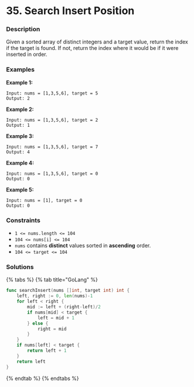 # 35. Search Insert Position

### Description

Given a sorted array of distinct integers and a target value, return the index if the target is found. If not, return the index where it would be if it were inserted in order.

### Examples

**Example 1:**

```text
Input: nums = [1,3,5,6], target = 5
Output: 2

```

**Example 2:**

```text
Input: nums = [1,3,5,6], target = 2
Output: 1

```

**Example 3:**

```text
Input: nums = [1,3,5,6], target = 7
Output: 4

```

**Example 4:**

```text
Input: nums = [1,3,5,6], target = 0
Output: 0

```

**Example 5:**

```text
Input: nums = [1], target = 0
Output: 0

```

### **Constraints**

* `1 <= nums.length <= 104`
* `104 <= nums[i] <= 104`
* `nums` contains **distinct** values sorted in **ascending** order.
* `104 <= target <= 104`

### Solutions

{% tabs %}
{% tab title="GoLang" %}
```go
func searchInsert(nums []int, target int) int {
	left, right := 0, len(nums)-1
	for left < right {
		mid := left + (right-left)/2
		if nums[mid] < target {
			left = mid + 1
		} else {
			right = mid
		}
	}
	if nums[left] < target {
		return left + 1
	}
	return left
}
```
{% endtab %}
{% endtabs %}

